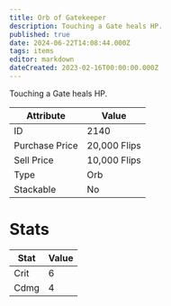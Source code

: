 ```yaml
---
title: Orb of Gatekeeper
description: Touching a Gate heals HP.
published: true
date: 2024-06-22T14:08:44.000Z
tags: items
editor: markdown
dateCreated: 2023-02-16T00:00:00.000Z
---
```


Touching a Gate heals HP.

|Attribute|Value|
|-|-|
|ID|2140|
|Purchase Price|20,000 Flips|
|Sell Price|10,000 Flips|
|Type|Orb|
|Stackable|No|

# Stats
|Stat|Value|
|-|-|
|Crit|6|
|Cdmg|4|
